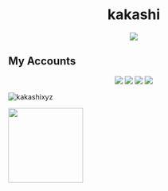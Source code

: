 <h1 align="center">kakashi</h1>
<div align="center">
    <a href="https://discord.com/users/637535060811186186" title="Discord Account"><img src="https://lanyard-profile-readme.vercel.app/api/637535060811186186"></a>
</div>


## My Accounts

<p align="center">
  <a href="https://discord.gg/kio" target"blank_">
  <img src="https://img.shields.io/badge/1984%20-111111.svg?&style=for-the-badge&logo=discord&logoColor=white"></a>
  <a href="https://github.com/kakashixyz" target"blank_"><img src="https://img.shields.io/badge/GitHub%20-111111.svg?&style=for-the-badge&logo=github&logoColor=white"></a>
  <a href="https://instagram.com/kakashuxyz" target"blank_"><img src="https://img.shields.io/badge/instagram%20-111111.svg?&style=for-the-badge&logo=instagram&logoColor=white"></a>
  <a href="mailto:kakashiwdev@gmail.com" target"blank_">
  <img src="https://img.shields.io/badge/kakashiwdev@gmail.com%20-111111.svg?&style=for-the-badge&logo=gmail&logoColor=white"></a>  
<p align="left"> <img src="https://komarev.com/ghpvc/?username=kakashixyz&label=Profile%20views&color =0e75b6&style=flat" alt="kakashixyz" /> </p>
  


<img src="[https://github-profile-trophy.vercel.app/?username=kakashixyz&theme=nord](https://tenor.com/6Zdg.gif)" width="%100" height="150px" />
